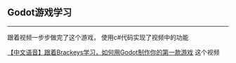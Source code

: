 ## Godot游戏学习
---
跟着视频一步步做完了这个游戏，
使用c#代码实现了视频中的功能

[【中文语音】跟着Brackeys学习，如何用Godot制作你的第一款游戏](https://www.bilibili.com/video/BV1fs421N7TD)
这个视频
